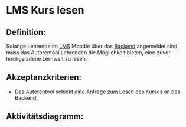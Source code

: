 # LMS Kurs lesen

## Definition:

Solange Lehrende im [LMS](Learning-Management-System-GE.md) Moodle über das [Backend](Backend-GE.md) angemeldet sind, muss das Autorentool Lehrenden die Möglichkeit
bieten, eine zuvor hochgeladene Lernwelt zu lesen.

## Akzeptanzkriterien:

- Das Autorentool schickt eine Anfrage zum Lesen des Kurses an das Backend.

## Aktivitätsdiagramm:



